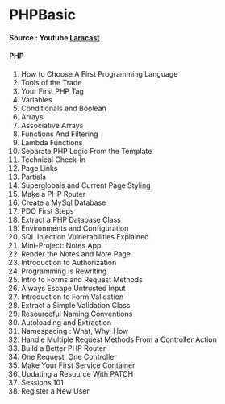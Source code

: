 # PHPBasic
#### Source : Youtube [Laracast](https://www.youtube.com/playlist?list=PL3VM-unCzF8ipG50KDjnzhugceoSG3RTC)
#### PHP 

1. How to Choose A First Programming Language
2. Tools of the Trade
3. Your First PHP Tag
4. Variables
5. Conditionals and Boolean
6. Arrays
7. Associative Arrays
8. Functions And Filtering
9. Lambda Functions
10. Separate PHP Logic From the Template
11. Technical Check-In
12. Page Links
13. Partials
14. Superglobals and Current Page Styling
15. Make a PHP Router
16. Create a MySql Database
17. PDO First Steps
18. Extract a PHP Database Class
19. Environments and Configuration
20. SQL Injection Vulnerabilities Explained
21. Mini-Project: Notes App
22. Render the Notes and Note Page
23. Introduction to Authorization
24. Programming is Rewriting
25. Intro to Forms and Request Methods
26. Always Escape Untrusted Input
27. Introduction to Form Validation
28. Extract a Simple Validation Class
29. Resourceful Naming Conventions
30. Autoloading and Extraction
31. Namespacing : What, Why, How
32. Handle Multiple Request Methods From a Controller Action
33. Build a Better PHP Router
34. One Request, One Controller
35. Make Your First Service Container
36. Updating a Resource With PATCH
37. Sessions 101
38. Register a New User
